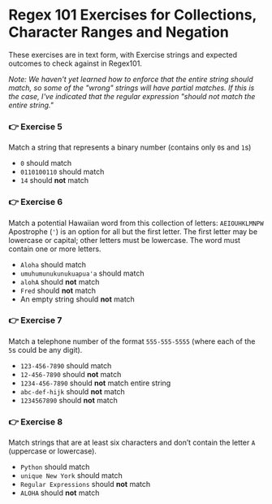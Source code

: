 # Regex 101 Exercises for Collections, Character Ranges and Negation

These exercises are in text form, with Exercise strings and expected outcomes to check against in Regex101.

_Note: We haven't yet learned how to enforce that the entire string should match, so some of the "wrong" strings will have partial matches. If this is the case, I've indicated that the regular expression "should not match the entire string."_

###

### 👉 Exercise 5

Match a string that represents a binary number (contains only `0`s and `1`s)

- `0` should match
- `0110100110` should match
- `14` should **not** match

###

### 👉 Exercise 6

Match a potential Hawaiian word from this collection of letters: `AEIOUHKLMNPW` Apostrophe (`'`) is an option for all but the first letter. The first letter may be lowercase or capital; other letters must be lowercase. The word must contain one or more letters.

- `Aloha` should match
- `umuhumunukunukuapua'a` should match
- `alohA` should **not** match
- `Fred` should **not** match
- An empty string should **not** match

###

### 👉 Exercise 7

Match a telephone number of the format `555-555-5555` (where each of the `5`s could be any digit).

- `123-456-7890` should match
- `12-456-7890` should **not** match
- `1234-456-7890` should **not** match entire string
- `abc-def-hijk` should **not** match
- `1234567890` should **not** match

###

### 👉 Exercise 8

Match strings that are at least six characters and don’t contain the letter `A` (uppercase or lowercase).

- `Python` should match
- `unique New York` should match
- `Regular Expressions` should **not** match
- `ALOHA` should **not** match
